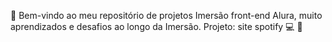 🚀 Bem-vindo ao meu repositório de projetos Imersão front-end Alura, muito aprendizados e desafios ao longo da Imersão.
   Projeto: site spotify 💻 🚀

